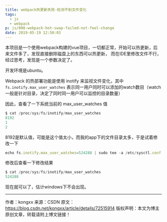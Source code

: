 ```yaml
---
title: webpack热更新失败-检测不到文件变化
tags:
  - js
  - webpack
p: js/008-webpack-hot-swap-failed-not-feel-change
date: 2019-05-19 12:50:03
---
```


本项目是一个使用webpack构建的vue项目，一切都正常，开始可以热更新，后来文件多了，发现直接删除磁盘上的东西可以热更新，
而在IDE里修改文件不行，经过思考，发现是一个参数决定了。

开发环境是ubuntu。

Webpack 的热部署功能是使用 inotify 来监视文件变化，其中 `fs.inotify.max_user_watches` 表示同一用户同时可以添加的watch数目（watch一般是针对目录，决定了同时同一用户可以监控的目录数量）

因此，查看了一下系统当前的 max_user_watches 值
```js
$ cat /proc/sys/fs/inotify/max_user_watches
8192
1
2
```
8192是默认值，可能是这个值太小，而我的app下的文件目录太多，于是试着修改一下
```js
echo fs.inotify.max_user_watches=524288 | sudo tee -a /etc/sysctl.conf && sudo sysctl -p
```
修改后查看一下修改结果
```js
$ cat /proc/sys/fs/inotify/max_user_watches
524288
```

现在就可以了，估计windows下不会出现。

--------------------- 
作者：kongxx 
来源：CSDN 
原文：https://blog.csdn.net/kongxx/article/details/72515914 
版权声明：本文为博主原创文章，转载请附上博文链接！
